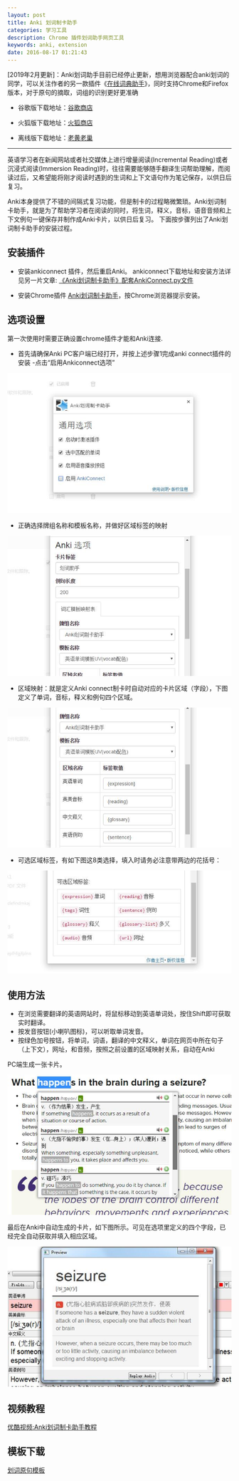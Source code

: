 ```yaml
---
layout: post
title: Anki 划词制卡助手
categories: 学习工具
description: Chrome 插件划词助手网页工具
keywords: anki, extension
date: 2016-08-17 01:21:43
---
```


[2019年2月更新]：Anki划词助手目前已经停止更新，想用浏览器配合anki划词的同学，可以关注作者的另一款插件《[在线词典助手](https://www.laohuang.net/20180213/online-dictionary-helper/)》，同时支持Chrome和Firefox版本，对于原句的摘取，词组的识别更好更准确

- 谷歌版下载地址：[谷歌商店](https://chrome.google.com/webstore/detail/online-dictionary-helper/lppjdajkacanlmpbbcdkccjkdbpllajb?hl=en)

- 火狐版下载地址：[火狐商店](https://addons.mozilla.org/en-US/firefox/addon/online-dictionary-helper/)


- 离线版下载地址：[老黄老巢](https://www.laohuang.net/20190523/odh-offline-package/)

---

英语学习者在新闻网站或者社交媒体上进行增量阅读(Incremental Reading)或者沉浸式阅读(Immersion Reading)时，往往需要能够随手翻译生词帮助理解，而阅读过后，又希望能将刚才阅读时遇到的生词和上下文语句作为笔记保存，以供日后复习。

Anki本身提供了不错的间隔式复习功能，但是制卡的过程略微繁琐。Anki划词制卡助手，就是为了帮助学习者在阅读的同时，将生词，释义，音标，语音音频和上下文例句一键保存并制作成Anki卡片，以供日后复习。 下面按步骤列出了Anki划词制卡助手的安装过程。

## 安装插件

- 安装ankiconnect 插件，然后重启Anki。 ankiconnect下载地址和安装方法详见另一片文章: [《Anki划词制卡助手》配套AnkiConnect.py文件](http://www.laohuang.net/20160817/ankiconnect-py-file/)

- 安装Chrome插件 [Anki划词制卡助手](https://chrome.google.com/webstore/detail/anki%E5%88%92%E8%AF%8D%E5%88%B6%E5%8D%A1%E5%8A%A9%E6%89%8B/ajencmdaamfnkgilhpgkepfhfgjfplnn?hl=zh-CN)，按Chrome浏览器提示安装。

## 选项设置

第一次使用时需要正确设置chrome插件才能和Anki连接.

- 首先请确保Anki PC客户端已经打开，并按上述步骤1完成anki connect插件的安装
-点击“启用Ankiconnect选项”

![](/images/anki-dict-helper-01.jpg)

- 正确选择牌组名称和模板名称，并做好区域标签的映射

![](/images/anki-dict-helper-02.jpg)

- 区域映射：就是定义Anki connect制卡时自动对应的卡片区域（字段），下图定义了单词，音标，释义和例句四个区域。

![](/images/anki-dict-helper-03.jpg)

- 可选区域标签，有如下图这8类选择，填入时请务必注意带两边的花括号：

![](/images/anki-dict-helper-04.jpg)

## 使用方法

- 在浏览需要翻译的英语网站时，将鼠标移动到英语单词处，按住Shift即可获取实时翻译。
- 按发音按钮(小喇叭图标)，可以听取单词发音。
- 按绿色加号按钮，将单词，词语，翻译的中文释义，单词在网页中所在句子（上下文），网址，和音频，按照之前设置的区域映射关系，自动在Anki 

PC端生成一张卡片。

![](/images/anki-dict-helper-05.jpg)

最后在Anki中自动生成的卡片，如下图所示。可见在选项里定义的四个字段，已经完全自动获取并填入相应区域。

![](/images/anki-dict-helper-06.jpg)

## 视频教程

[优酷视频:Anki划词制卡助手教程](http://v.youku.com/v_show/id_XMTgzMDgxODQ2NA==.html)  

## 模板下载

[划词原句模板](/files/ODH.zip)